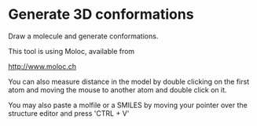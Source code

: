 # Generate 3D conformations

Draw a molecule and generate conformations.

This tool is using Moloc, available from

http://www.moloc.ch

You can also measure distance in the model by double clicking on the first atom and moving the mouse to another atom and double click on it.

You may also paste a molfile or a SMILES by moving your pointer over the structure editor and press 'CTRL + V'
